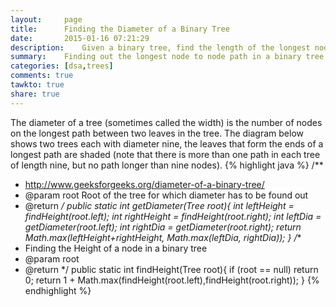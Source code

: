 ```yaml
---
layout:     page
title:      Finding the Diameter of a Binary Tree
date:       2015-01-16 07:21:29
description:    Given a binary tree, find the length of the longest node to node path in a binary tree
summary:    Finding out the longest node to node path in a binary tree
categories: [dsa,trees]
comments: true
tawkto: true
share: true
---
```

The diameter of a tree (sometimes called the width) is the number of nodes on the longest path between two leaves in the tree. The diagram below shows two trees each with diameter nine, the leaves that form the ends of a longest path are shaded (note that there is more than one path in each tree of length nine, but no path longer than nine nodes).
{% highlight java %}
/**
 * http://www.geeksforgeeks.org/diameter-of-a-binary-tree/
 * @param root Root of the tree for which diameter has to be found out
 * @return
 */
public static int getDiameter(Tree root){
    int leftHeight = findHeight(root.left);
    int rightHeight = findHeight(root.right);
    int leftDia = getDiameter(root.left);
    int rightDia = getDiameter(root.right);
    return Math.max(leftHeight+rightHeight, Math.max(leftDia, rightDia));
}
/**
 * Finding the Height of a node in a binary tree
 * @param root
 * @return
 */
public static int findHeight(Tree root){
    if (root == null)
        return 0;
    return 1 + Math.max(findHeight(root.left),findHeight(root.right));
}
{% endhighlight %}